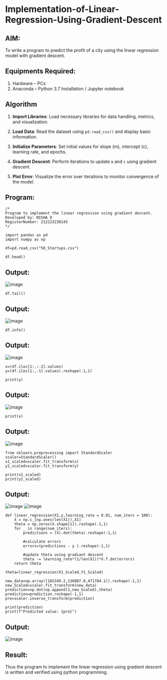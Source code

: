 # Implementation-of-Linear-Regression-Using-Gradient-Descent

## AIM:
To write a program to predict the profit of a city using the linear regression model with gradient descent.

## Equipments Required:
1. Hardware – PCs
2. Anaconda – Python 3.7 Installation / Jupyter notebook

## Algorithm
1. **Import Libraries**: Load necessary libraries for data handling, metrics, and visualization.

2. **Load Data**: Read the dataset using `pd.read_csv()` and display basic information.

3. **Initialize Parameters**: Set initial values for slope (m), intercept (c), learning rate, and epochs.

4. **Gradient Descent**: Perform iterations to update `m` and `c` using gradient descent.

5. **Plot Error**: Visualize the error over iterations to monitor convergence of the model.

## Program:
```
/*
Program to implement the linear regression using gradient descent.
Developed by: NISHA D
RegisterNumber: 212223230143
*/
```
```
import pandas as pd
import numpy as np
```
```
df=pd.read_csv("50_Startups.csv")
```
```
df.head()
```
## Output:
![image](https://github.com/user-attachments/assets/8f90c7d5-426e-4064-b153-c09e9124df83)
```
df.tail()
```
## Output:
![image](https://github.com/user-attachments/assets/1abb8d2d-8210-4075-89a0-f15962867308)
```
df.info()
```
## Output:
![image](https://github.com/user-attachments/assets/4428ec26-0d62-4d45-9dd9-7d5b71366f42)
```
x=(df.iloc[1:,:-2].values)
y=(df.iloc[1:,-1].values).reshape(-1,1)
```
```
print(y)
```
## Output:
![image](https://github.com/user-attachments/assets/0f446bef-ffbd-4fa4-b0e7-e20280e3f52a)
```
print(x)
```
## Output:
![image](https://github.com/user-attachments/assets/56423a39-54c9-4e20-aad1-cec73c06ffe7)
```
from sklearn.preprocessing import StandardScaler
scaler=StandardScaler()
x1_scaled=scaler.fit_transform(x)
y1_scaled=scaler.fit_transform(y)
```
```
print(x1_scaled)
print(y1_scaled)
```
## Output:
![image](https://github.com/user-attachments/assets/cf5029ad-12a4-4c76-b08d-00eedfaa7382)
![image](https://github.com/user-attachments/assets/cdece828-f185-43e8-8c69-7ccfc65d167d)
```
def linear_regression(X1,y,learning_rate = 0.01, num_iters = 100):
    X = np.c_[np.ones(len(X1)),X1]
    theta = np.zeros(X.shape[1]).reshape(-1,1)
    for _ in range(num_iters):
        predictions = (X).dot(theta).reshape(-1,1)
        
        #calculate errors
        errors=(predictions - y ).reshape(-1,1)
        
        #update theta using gradiant descent
        theta -= learning_rate*(1/len(X1))*X.T.dot(errors)
    return theta
```

```
theta=linear_regression(X1_Scaled,Y1_Scaled)
```
```
new_data=np.array([165349.2,136897.8,471784.1]).reshape(-1,1)
new_Scaled=scaler.fit_transform(new_data)
prediction=np.dot(np.append(1,new_Scaled),theta)
prediction=prediction.reshape(-1,1)
pre=scaler.inverse_transform(prediction)
```
```
print(prediction)
print(f"Predicted value: {pre}")
```
## Output:
![image](https://github.com/user-attachments/assets/9518aa1a-01a6-4c3e-95e7-6e3e58a9abd2)

## Result:
Thus the program to implement the linear regression using gradient descent is written and verified using python programming.

